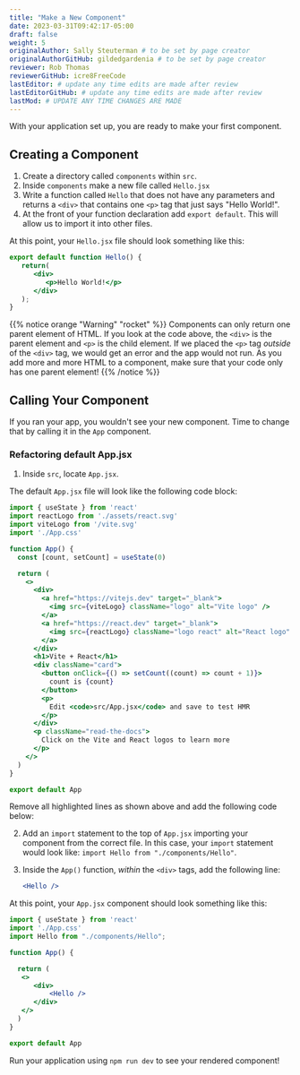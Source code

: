 ```yaml
---
title: "Make a New Component"
date: 2023-03-31T09:42:17-05:00
draft: false
weight: 5
originalAuthor: Sally Steuterman # to be set by page creator
originalAuthorGitHub: gildedgardenia # to be set by page creator
reviewer: Rob Thomas
reviewerGitHub: icre8FreeCode
lastEditor: # update any time edits are made after review
lastEditorGitHub: # update any time edits are made after review
lastMod: # UPDATE ANY TIME CHANGES ARE MADE
---
```


With your application set up, you are ready to make your first component.

## Creating a Component

1. Create a directory called `components` within `src`.
1. Inside `components` make a new file called `Hello.jsx`
1. Write a function called `Hello` that does not have any parameters and returns a `<div>` that contains one `<p>` tag that just says "Hello World!".
1. At the front of your function declaration add `export default`. This will allow us to import it into other files.

At this point, your `Hello.jsx` file should look something like this:

```jsx
export default function Hello() {
   return(
      <div>
         <p>Hello World!</p>
      </div>
   );
}
```

{{% notice orange "Warning" "rocket" %}}
   Components can only return one parent element of HTML. If you look at the code above, the `<div>` is the parent element and `<p>` is the child element. If we placed the `<p>` tag *outside* of the `<div>` tag, we would get an error and the app would not run. As you add more and more HTML to a component, make sure that your code only has one parent element!
{{% /notice %}}

## Calling Your Component

If you ran your app, you wouldn't see your new component. Time to change that by calling it in the `App` component.

### Refactoring default App.jsx

1. Inside `src`, locate `App.jsx`.

The default `App.jsx` file will look like the following code block:

```jsx {linenos=true hl_lines=[2, 3, 7, 12, 13, 14, 15, 16, 17, 19, 20, 21, 22, 23, 24, 25, 26, 27, 28, 29, 30]}
import { useState } from 'react'
import reactLogo from './assets/react.svg'
import viteLogo from '/vite.svg'
import './App.css'

function App() {
  const [count, setCount] = useState(0)

  return (
    <>
      <div>
        <a href="https://vitejs.dev" target="_blank">
          <img src={viteLogo} className="logo" alt="Vite logo" />
        </a>
        <a href="https://react.dev" target="_blank">
          <img src={reactLogo} className="logo react" alt="React logo" />
        </a>
      </div>
      <h1>Vite + React</h1>
      <div className="card">
        <button onClick={() => setCount((count) => count + 1)}>
          count is {count}
        </button>
        <p>
          Edit <code>src/App.jsx</code> and save to test HMR
        </p>
      </div>
      <p className="read-the-docs">
        Click on the Vite and React logos to learn more
      </p>
    </>
  )
}

export default App
```

Remove all highlighted lines as shown above and add the following code below:

2. Add an `import` statement to the top of `App.jsx` importing your component from the correct file. In this case, your `import` statement would look like: `import Hello from "./components/Hello"`.
3. Inside the `App()` function, *within* the `<div>` tags, add the following line: 

   ```jsx
   <Hello />
   ```
At this point, your `App.jsx` component should look something like this:

```jsx
import { useState } from 'react'
import './App.css'
import Hello from "./components/Hello";

function App() {

  return (
   <>
      <div>
	      <Hello />
      </div>
   </>
  )
}

export default App
```

Run your application using `npm run dev` to see your rendered component!